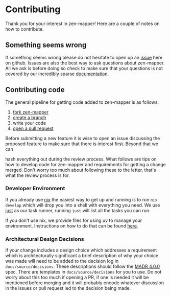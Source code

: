 # Contributing

Thank you for your interest in zen-mapper! Here are a couple of notes on how to
contribute.

## Something seems wrong

If something seems wrong please do not hesitate to open up an
[issue](/issues/new) here on github. Issues are also the best way to ask
questions about zen-mapper. All we ask is before doing so check to make sure
that your questions is not covered by our incredibly sparse
[documentation](https://zen-mapper.github.io/zen-mapper/).

## Contributing code

The general pipeline for getting code added to zen-mapper is as follows:

1. [fork zen-mapper](https://docs.github.com/en/pull-requests/collaborating-with-pull-requests/working-with-forks/fork-a-repo)
2. [create a branch](https://docs.github.com/en/pull-requests/collaborating-with-pull-requests/proposing-changes-to-your-work-with-pull-requests/about-branches)
3. write your code
4. [open a pull request](https://docs.github.com/en/pull-requests/collaborating-with-pull-requests/proposing-changes-to-your-work-with-pull-requests/creating-a-pull-request-from-a-fork)

Before submitting a new feature it is wise to open an issue discussing the
proposed feature to make sure that there is interest first. Beyond that we can

hash everything out during the review process. What follows are tips on how to
develop code for zen-mapper and requirements for getting a change merged. Don't
worry too much about following these to the letter, that's what the review
process is for.

### Developer Environment

If you already use [nix](https://nixos.org) the easiest way to get up and
running is to run `nix develop` which will drop you into a shell with
everything you need. We use [just](https://just.systems) as our task runner,
running `just` will list all the tasks you can run.

If you don't use nix, we provide files for using uv to manage your environment.
Instructions on how to do that can be found
[here](https://docs.astral.sh/uv/guides/projects/).

### Architectural Design Decisions

If your change includes a design choice which addresses a requirement which is
architecturally significant a brief description of why your choice was made
will need to be added to the decision log in `docs/source/decisions`. These
descriptions should follow the [MADR 4.0.0](https://adr.github.io/madr/) spec.
There are templates in `docs/source/decisions` for you to use. Do not worry
about this too much if opening a PR, if one is needed it will be mentioned
before merging and it will probably encode whatever discussion in the issues or
pull request led to the decision being made.

